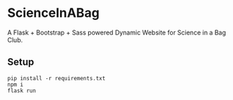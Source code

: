 # ScienceInABag
A Flask + Bootstrap + Sass powered Dynamic Website for Science in a Bag Club.

## Setup
```
pip install -r requirements.txt
npm i
flask run
```